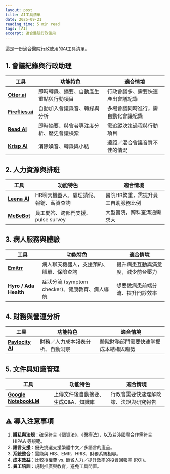 ```yaml
---
layout: post
title: AI工具清單
date: 2025-09-21
reading_time: 5 min read
tags: [AI]
excerpt: 適合醫院行政使用
---
```


這是一份適合醫院行政使用的AI工具清單。

## 1. 會議紀錄與行政助理

|工具|功能特色|適合情境|
|---|---|---|
|[**Otter.ai**](https://otter.ai/?utm_source=chatgpt.com)|即時轉錄、摘要、自動產生重點與行動項目|行政會議多、需要快速產出會議紀錄|
|[**Fireflies.ai**](https://fireflies.ai/?utm_source=chatgpt.com)|自動加入會議錄音、轉錄與分析|多場會議同時進行，需自動化會議紀錄|
|[**Read AI**](https://www.meetjamie.ai/blog/ai-meeting-assistant?utm_source=chatgpt.com)|即時摘要、與會者專注度分析、歷史會議檢索|需追蹤決策過程與行動項目|
|[**Krisp AI**](https://krisp.ai/ai-meeting-assistant/?utm_source=chatgpt.com)| 消除噪音、轉錄與小結|遠距／混合會議音質不佳的情況|


## 2. 人力資源與排班

|工具|功能特色|適合情境|
|--|--|--|
|[**Leena AI**](https://leena.ai/hr-chatbot?utm_source=chatgpt.com) | HR聊天機器人，處理請假、報銷、薪資查詢 | 醫院HR繁重，需提升員工自助服務比例 |
|[**MeBeBot**](https://www.rezolve.ai/blog/top-10-hr-chatbots-that-are-revolutionizing-employee-support?utm_source=chatgpt.com) | 員工問答、跨部門支援、pulse survey | 大型醫院，跨科室溝通需求大|

## 3. 病人服務與體驗

 |工具|功能特色|適合情境|
 |--|--|--|
 |[**Emitrr**](https://emitrr.com/blog/ai-chatbot-for-hospitals/?utm_source=chatgpt.com) | 病人聊天機器人，支援預約、賬單、保險查詢 | 提升病患互動與滿意度，減少前台壓力|
 | **Hyro / Ada Health** | 症狀分流 (symptom checker)、健康教育、病人導航 |  想要做病患前端分流、提升門診效率 |

## 4. 財務與營運分析

 |工具|功能特色|適合情境|
 |--|--|--|
 | [**Paylocity AI**](https://www.paylocity.com/products/capabilities/ai/?utm_source=chatgpt.com)    |   財務／人力成本報表分析、自動洞察 | 醫院財務部門需要快速掌握成本結構與趨勢 |

## 5. 文件與知識管理

|工具|功能特色|適合情境|
|--|--|--|
| [**Google NotebookLM**](https://en.wikipedia.org/wiki/NotebookLM?utm_source=chatgpt.com) | 上傳文件後自動摘要、生成Q&A、知識庫 | 行政會需要快速理解政策、法規與研究報告|


## ⚠️ 導入注意事項

1.  **隱私與法規**：確保符合《個資法》、《醫療法》，以及若涉國際合作需符合HIPAA 等規範。
2.  **語言支援**：優先挑選支援繁體中文／多語言的產品。
3.  **系統整合**：需能與 HIS、EMR、HRIS、財務系統相容。
4.  **成本效益**：比較授權費 vs. 節省人力／提升效率的投資回報率 (ROI)。
5.  **員工培訓**：規劃推廣與教育，避免工具閒置。
